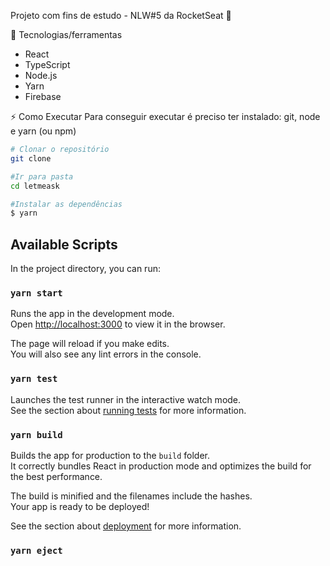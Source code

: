Projeto com fins de estudo - NLW#5 da RocketSeat 🚀

🔨 Tecnologias/ferramentas
- React
- TypeScript
- Node.js
- Yarn
- Firebase

⚡ Como Executar
Para conseguir executar é preciso ter instalado: git, node e yarn (ou npm)

```bash
# Clonar o repositório
git clone

#Ir para pasta 
cd letmeask

#Instalar as dependências
$ yarn
```

## Available Scripts

In the project directory, you can run:

### `yarn start`

Runs the app in the development mode.\
Open [http://localhost:3000](http://localhost:3000) to view it in the browser.

The page will reload if you make edits.\
You will also see any lint errors in the console.

### `yarn test`

Launches the test runner in the interactive watch mode.\
See the section about [running tests](https://facebook.github.io/create-react-app/docs/running-tests) for more information.

### `yarn build`

Builds the app for production to the `build` folder.\
It correctly bundles React in production mode and optimizes the build for the best performance.

The build is minified and the filenames include the hashes.\
Your app is ready to be deployed!

See the section about [deployment](https://facebook.github.io/create-react-app/docs/deployment) for more information.

### `yarn eject`

